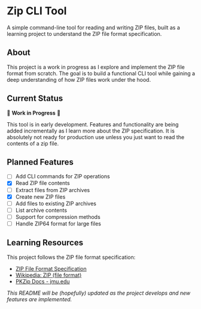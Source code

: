 # Zip CLI Tool

A simple command-line tool for reading and writing ZIP files, built as a learning project to understand the ZIP file format specification.

## About

This project is a work in progress as I explore and implement the ZIP file format from scratch. The goal is to build a functional CLI tool while gaining a deep understanding of how ZIP files work under the hood.

## Current Status

🚧 **Work in Progress** 🚧

This tool is in early development. Features and functionality are being added incrementally as I learn more about the ZIP specification. It is absolutely not ready for production use unless you just want to read the contents of a zip file.

## Planned Features
- [ ] Add CLI commands for ZIP operations
- [x] Read ZIP file contents
- [ ] Extract files from ZIP archives
- [x] Create new ZIP files
- [ ] Add files to existing ZIP archives
- [ ] List archive contents
- [ ] Support for compression methods
- [ ] Handle ZIP64 format for large files

## Learning Resources

This project follows the ZIP file format specification:
- [ZIP File Format Specification](https://pkware.cachefly.net/webdocs/casestudies/APPNOTE.TXT)
- [Wikipedia: ZIP (file format)](https://en.wikipedia.org/wiki/ZIP_(file_format))
- [PKZip Docs - jmu.edu](https://users.cs.jmu.edu/buchhofp/forensics/formats/pkzip.html)

*This README will be (hopefully) updated as the project develops and new features are implemented.*